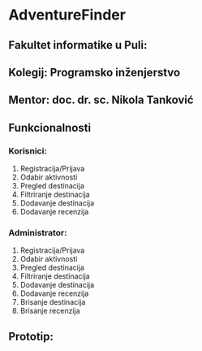 # AdventureFinder

## Fakultet informatike u Puli: 

## Kolegij: Programsko inženjerstvo

## Mentor: doc. dr. sc. Nikola Tanković

## Funkcionalnosti
### Korisnici:
1. Registracija/Prijava
2. Odabir aktivnosti
3. Pregled destinacija
4. Filtriranje destinacija
5. Dodavanje destinacija
6. Dodavanje recenzija

### Administrator:
1. Registracija/Prijava
2. Odabir aktivnosti
3. Pregled destinacija
4. Filtriranje destinacija
5. Dodavanje destinacija
6. Dodavanje recenzija
7. Brisanje destinacija
8. Brisanje recenzija

## Prototip:
